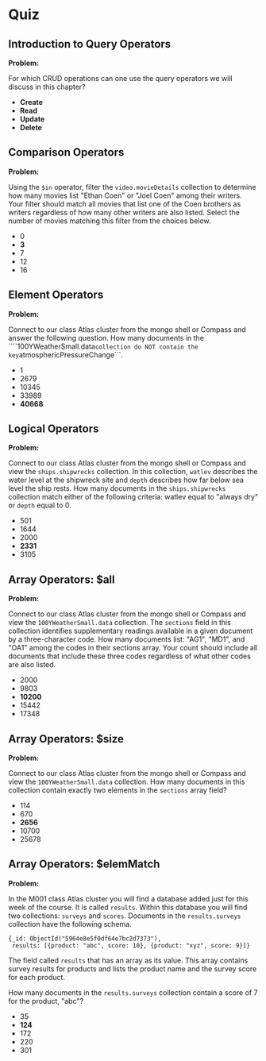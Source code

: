 # Quiz

## Introduction to Query Operators

**Problem:**

For which CRUD operations can one use the query operators we will discuss in this chapter?

- **Create**
- **Read**
- **Update**
- **Delete**

## Comparison Operators

**Problem:**

Using the ```$in``` operator, filter the ```video.movieDetails``` collection to determine how many movies list "Ethan Coen" or "Joel Coen" among their writers. Your filter should match all movies that list one of the Coen brothers as writers regardless of how many other writers are also listed. Select the number of movies matching this filter from the choices below.

- 0
- **3**
- 7
- 12
- 16

## Element Operators

**Problem:**

Connect to our class Atlas cluster from the mongo shell or Compass and answer the following question. How many documents in the ````100YWeatherSmall.data``` collection do NOT contain the key ```atmosphericPressureChange```.

- 1
- 2679
- 10345
- 33989
- **40668**

## Logical Operators

**Problem:**

Connect to our class Atlas cluster from the mongo shell or Compass and view the ```ships.shipwrecks``` collection. In this collection, ```watlev``` describes the water level at the shipwreck site and ```depth``` describes how far below sea level the ship rests. How many documents in the ```ships.shipwrecks``` collection match either of the following criteria: watlev equal to "always dry" or ```depth``` equal to 0.

- 501
- 1644
- 2000
- **2331**
- 3105

## Array Operators: $all

**Problem:**

Connect to our class Atlas cluster from the mongo shell or Compass and view the ```100YWeatherSmall.data``` collection. The ```sections``` field in this collection identifies supplementary readings available in a given document by a three-character code. How many documents list: "AG1", "MD1", and "OA1" among the codes in their sections array. Your count should include all documents that include these three codes regardless of what other codes are also listed.

- 2000
- 9803
- **10200**
- 15442
- 17348

## Array Operators: $size

**Problem:**

Connect to our class Atlas cluster from the mongo shell or Compass and view the ```100YWeatherSmall.data``` collection. How many documents in this collection contain exactly two elements in the ```sections``` array field?

- 114
- 670
- **2656**
- 10700
- 25678

## Array Operators: $elemMatch

**Problem:**

In the M001 class Atlas cluster you will find a database added just for this week of the course. It is called ```results```. Within this database you will find two collections: ```surveys``` and ```scores```. Documents in the ```results.surveys``` collection have the following schema.

```
{_id: ObjectId("5964e8e5f0df64e7bc2d7373"),
 results: [{product: "abc", score: 10}, {product: "xyz", score: 9}]}
```

The field called ```results``` that has an array as its value. This array contains survey results for products and lists the product name and the survey score for each product.

How many documents in the ```results.surveys``` collection contain a score of 7 for the product, "abc"?

- 35
- **124**
- 172
- 220
- 301
